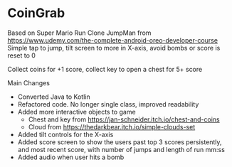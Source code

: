 # CoinGrab

Based on Super Mario Run Clone JumpMan from https://www.udemy.com/the-complete-android-oreo-developer-course
Simple tap to jump, tilt screen to more in X-axis, avoid bombs or score is reset to 0

Collect coins for +1 score, collect key to open a chest for 5+ score



Main Changes
* Converted Java to Kotlin
* Refactored code. No longer single class, improved readability
* Added more interactive objects to game
  * Chest and key from https://jan-schneider.itch.io/chest-and-coins
  * Cloud from https://thedarkbear.itch.io/simple-clouds-set
* Added tilt controls for the X-axis
* Added score screen to show the users past top 3 scores persistently, and most recent score, with number of jumps and length of run mm:ss
* Added audio when user hits a bomb
